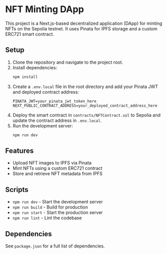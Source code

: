 # NFT Minting DApp

This project is a Next.js-based decentralized application (DApp) for minting NFTs on the Sepolia testnet. It uses Pinata for IPFS storage and a custom ERC721 smart contract.

## Setup

1. Clone the repository and navigate to the project root.
2. Install dependencies:
   ```bash
   npm install
   ```
3. Create a `.env.local` file in the root directory and add your Pinata JWT and deployed contract address:
   ```env
   PINATA_JWT=your_pinata_jwt_token_here
   NEXT_PUBLIC_CONTRACT_ADDRESS=your_deployed_contract_address_here
   ```
4. Deploy the smart contract in `contracts/NFTContract.sol` to Sepolia and update the contract address in `.env.local`.
5. Run the development server:
   ```bash
   npm run dev
   ```

## Features
- Upload NFT images to IPFS via Pinata
- Mint NFTs using a custom ERC721 contract
- Store and retrieve NFT metadata from IPFS

## Scripts
- `npm run dev` - Start the development server
- `npm run build` - Build for production
- `npm run start` - Start the production server
- `npm run lint` - Lint the codebase

## Dependencies
See `package.json` for a full list of dependencies. 